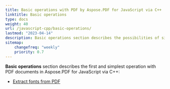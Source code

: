 ```yaml
---
title: Basic operations with PDF by Aspose.PDF for JavaScript via C++ 
linktitle: Basic operations
type: docs
weight: 40
url: /javascript-cpp/basic-operations/
lastmod: "2023-04-14"
description: Basic operations section describes the possibilities of simplest operation with PDF documents using the Aspose.PDF for JavaScript.
sitemap:
    changefreq: "weekly"
    priority: 0.7
---
```


**Basic operations** section describes the first and simplest operation with PDF documents in Aspose.PDF for JavaScript via C++:

- [Extract fonts from PDF](/pdf/javascript-cpp/extract-fonts-from-pdf/)

